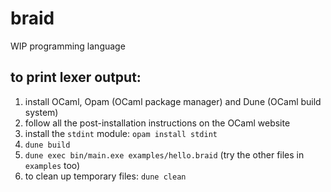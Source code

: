 # braid

WIP programming language

## to print lexer output:
1. install OCaml, Opam (OCaml package manager) and Dune (OCaml build system)
2. follow all the post-installation instructions on the OCaml website
3. install the `stdint` module: `opam install stdint`
4. `dune build`
5. `dune exec bin/main.exe examples/hello.braid` (try the other files in `examples` too)
6. to clean up temporary files: `dune clean`

